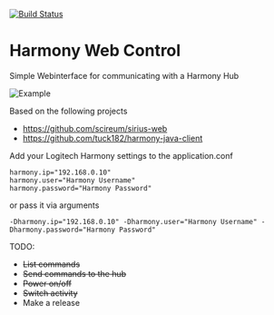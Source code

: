 [![Build Status](https://travis-ci.org/jingx23/HarmonyControl.svg?branch=master)](https://travis-ci.org/jingx23/HarmonyControl)

# Harmony Web Control
Simple Webinterface for communicating with a Harmony Hub

![Example](https://github.com/jingx23/HarmonyControl/raw/master/webinterface.png "Example")

Based on the following projects
* https://github.com/scireum/sirius-web
* https://github.com/tuck182/harmony-java-client

Add your Logitech Harmony settings to the application.conf
```
harmony.ip="192.168.0.10"
harmony.user="Harmony Username"
harmony.password="Harmony Password"
```
or pass it via arguments
```
-Dharmony.ip="192.168.0.10" -Dharmony.user="Harmony Username" -Dharmony.password="Harmony Password"
```

TODO:
- ~~List commands~~
- ~~Send commands to the hub~~
- ~~Power on/off~~
- ~~Switch activity~~
- Make a release